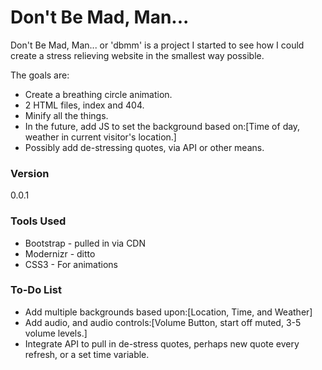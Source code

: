 # Don't Be Mad, Man...

Don't Be Mad, Man... or 'dbmm' is a project I started to see how I could create a stress relieving website in the smallest way possible.

The goals are:

  - Create a breathing circle animation.
  - 2 HTML files, index and 404.
  - Minify all the things.
  - In the future, add JS to set the background based on:[Time of day, weather in current visitor's location.]
  - Possibly add de-stressing quotes, via API or other means.

### Version
0.0.1

### Tools Used

* Bootstrap - pulled in via CDN
* Modernizr - ditto
* CSS3 - For animations

### To-Do List

* Add multiple backgrounds based upon:[Location, Time, and Weather]
* Add audio, and audio controls:[Volume Button, start off muted, 3-5 volume levels.]
* Integrate API to pull in de-stress quotes, perhaps new quote every refresh, or a set time variable.
